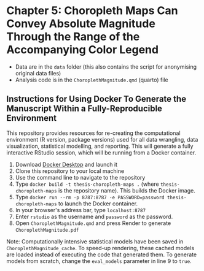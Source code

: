 # Chapter 5: Choropleth Maps Can Convey Absolute Magnitude Through the Range of the Accompanying Color Legend

* Data are in the `data` folder (this also contains the script for anonymising original data files)
* Analysis code is in the `ChoroplethMagnitude.qmd` (quarto) file

## Instructions for Using Docker To Generate the Manuscript Within a Fully-Reproducible Environment

This repository provides resources for re-creating the computational environment (R version, package versions) used for all data wrangling, data visualization, statistical modelling, and reporting. This will generate a fully interactive RStudio session, which will be running from a Docker container.

1. Download [Docker Desktop](https://www.docker.com) and launch it
2. Clone this repository to your local machine
3. Use the command line to navigate to the repository
4. Type `docker build -t thesis-choropleth-maps .` (where `thesis-choropleth-maps` is the repository name). This builds the Docker image.
5. Type `docker run --rm -p 8787:8787 -e PASSWORD=password thesis-choropleth-maps` to launch the Docker container.
6. In your browser's address bar, type `localhost:8787`
7. Enter `rstudio` as the username and `password` as the password. 
8. Open `ChoroplethMagnitude.qmd` and press Render to generate `ChoroplethMagnitude.pdf`

Note: Computationally intensive statistical models have been saved in `ChoroplethMagnitude_cache`. To speed-up rendering, these cached models are loaded instead of executing the code that generated them. To generate models from scratch, change the `eval_models` parameter in line 9 to `true`.

